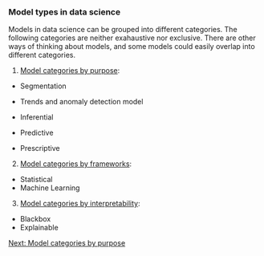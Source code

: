 ### Model types in data science

Models in data science can be grouped into different categories. The following categories are neither exahaustive nor exclusive. There are other ways of thinking about models, and some models could easily overlap into different categories. 

1. [Model categories by purpose](types-by-purpose.md):

- Segmentation

- Trends and anomaly detection model

- Inferential

- Predictive

- Prescriptive

2. [Model categories by frameworks](types-by-framework.md):

- Statistical
- Machine Learning

3. [Model categories by interpretability](types-by-interpretability.md):

- Blackbox
- Explainable

[Next: Model categories by purpose](weekly_materials/week4/docs/types-by-purpose.md)